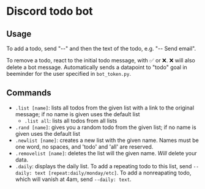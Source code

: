 # Discord todo bot

## Usage
To add a todo, send "--" and then the text of the todo, e.g. "-- Send email".

To remove a todo, react to the initial todo message, with ✅ or ❌. ❌ will also delete a bot message. Automatically sends a datapoint to "todo" goal in beeminder for the user specified in `bot_token.py`.

## Commands
* `.list [name]`: lists all todos from the given list with a link to the original message; if no name is given uses the default list
    * `.list all`: lists all todos from all lists
* `.rand [name]`: gives you a random todo from the given list; if no name is given uses the default list
* `.newlist [name]`: creates a new list with the given name. Names must be one word, no spaces, and 'todo' and 'all' are reserved.
* `.removelist [name]`: deletes the list will the given name. *Will* delete your data.
* `.daily`: displays the daily list. To add a repeating todo to this list, send `--daily: text [repeat:daily/monday/etc]`. To add a nonreapating todo, which will vanish at 4am, send `--daily: text`.